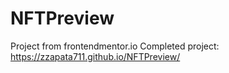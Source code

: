 # NFTPreview
 Project from frontendmentor.io
Completed project: https://zzapata711.github.io/NFTPreview/

